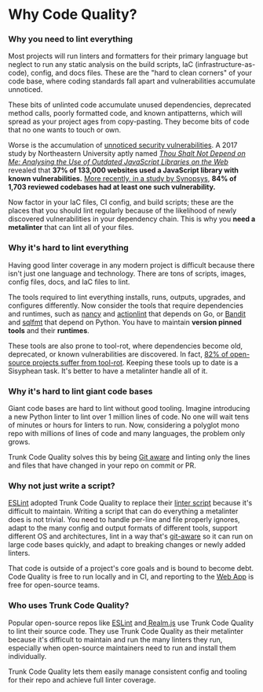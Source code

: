 # Why Code Quality?

### Why you need to lint everything

Most projects will run linters and formatters for their primary language but neglect to run any static analysis on the build scripts, IaC (infrastructure-as-code), config, and docs files. These are the "hard to clean corners" of your code base, where coding standards fall apart and vulnerabilities accumulate unnoticed.

These bits of unlinted code accumulate unused dependencies, deprecated method calls, poorly formatted code, and known antipatterns, which will spread as your project ages from copy-pasting. They become bits of code that no one wants to touch or own.

Worse is the accumulation of [unnoticed security vulnerabilities](https://trunk.io/blog/shifting-security-left-with-trunk-check). A 2017 study by Northeastern University aptly named [_Thou Shalt Not Depend on Me: Analysing the Use of Outdated JavaScript Libraries on the Web_](https://arxiv.org/pdf/1811.00918.pdf) revealed that **37% of 133,000 websites used a JavaScript library with known vulnerabilities.** [More recently](https://www.synopsys.com/content/dam/synopsys/sig-assets/reports/rep-ossra-2023.pdf)[, in a study by Synopsys](https://www.synopsys.com/content/dam/synopsys/sig-assets/reports/rep-ossra-2023.pdf), **84% of 1,703 reviewed codebases had at least one such vulnerability.**

Now factor in your IaC files, CI config, and build scripts; these are the places that you should lint regularly because of the likelihood of newly discovered vulnerabilities in your dependency chain. This is why you **need a metalinter** that can lint all of your files.

### Why it's hard to lint everything

Having good linter coverage in any modern project is difficult because there isn't just one language and technology. There are tons of scripts, images, config files, docs, and IaC files to lint.&#x20;

The tools required to lint everything installs, runs, outputs, upgrades, and configures differently. Now consider the tools that require dependencies and runtimes, such as [nancy](../linters/supported/nancy.md) and [actionlint](../linters/supported/actionlint.md) that depends on Go, or [Bandit](../linters/supported/bandit.md) and [sqlfmt](../linters/supported/sqlfmt.md) that depend on Python. You have to maintain **version pinned tools** and their **runtimes**.

These tools are also prone to tool-rot, where dependencies become old, deprecated, or known vulnerabilities are discovered. In fact, [82% of open-source projects suffer from tool-rot](https://trunk.io/blog/82-of-open-source-projects-suffer-from-tool-rot). Keeping these tools up to date is a Sisyphean task. It's better to have a metalinter handle all of it.

### Why it's hard to lint giant code bases

Giant code bases are hard to lint without good tooling. Imagine introducing a new Python linter to lint over 1 million lines of code. No one will wait tens of minutes or hours for linters to run. Now, considering a polyglot mono repo with millions of lines of code and many languages, the problem only grows.

Trunk Code Quality solves this by being [Git aware](how-does-it-work.md#hold-the-line) and linting only the lines and files that have changed in your repo on commit or PR.

### **Why not just write a script?**&#x20;

[ESLint](https://github.com/eslint/eslint) adopted Trunk Code Quality to replace their [linter script](https://github.com/eslint/eslint/pull/18643/files#diff-3fc6364bd19a0e4ee8d1e0fe312541201418d80f9d1b08015db4d11e7dbde39e) because it's difficult to maintain. Writing a script that can do everything a metalinter does is not trivial. You need to handle per-line and file properly ignores, adapt to the many config and output formats of different tools, support different OS and architectures, lint in a way that's [git-aware](how-does-it-work.md#hold-the-line) so it can run on large code bases quickly, and adapt to breaking changes or newly added linters.

That code is outside of a project's core goals and is bound to become debt. Code Quality is free to run locally and in CI, and reporting to the [Web App](../ci-setup/github-integration.md) is free for open-source teams.&#x20;

### Who uses Trunk Code Quality?

Popular open-source repos like [ESLint](https://github.com/eslint/eslint) and[ Realm.js](https://github.com/realm/realm-js) use Trunk Code Quality to lint their source code. They use Trunk Code Quality as their metalinter because it's difficult to maintain and run the many linters they run, especially when open-source maintainers need to run and install them individually.

Trunk Code Quality lets them easily manage consistent config and tooling for their repo and achieve full linter coverage.
